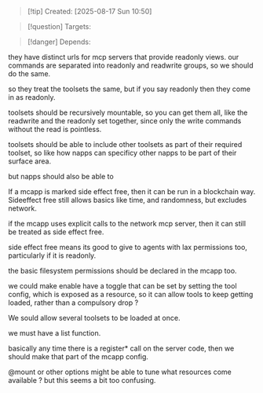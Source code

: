 
>[!tip] Created: [2025-08-17 Sun 10:50]

>[!question] Targets: 

>[!danger] Depends: 

they have distinct urls for mcp servers that provide readonly views.
our commands are separated into readonly and readwrite groups, so we should do the same.

so they treat the toolsets the same, but if you say readonly then they come in as readonly.

toolsets should be recursively mountable, so you can get them all, like the readwrite and the readonly set together, since only the write commands without the read is pointless.

toolsets should be able to include other toolsets as part of their required toolset, so like how napps can specificy other napps to be part of their surface area.

but napps should also be able to 

If a mcapp is marked side effect free, then it can be run in a blockchain way.  Sideeffect free still allows basics like time, and randomness, but excludes network.

if the mcapp uses explicit calls to the network mcp server, then it can still be treated as side effect free.

side effect free means its good to give to agents with lax permissions too, particularly if it is readonly.

the basic filesystem permissions should be declared in the mcapp too.

we could make enable have a toggle that can be set by setting the tool config, which is exposed as a resource, so it can allow tools to keep getting loaded, rather than a compulsory drop ?

We sould allow several toolsets to be loaded at once.

we must have a list function.

basically any time there is a register* call on the server code, then we should make that part of the mcapp config.

@mount or other options might be able to tune what resources come available ? but this seems a bit too confusing.